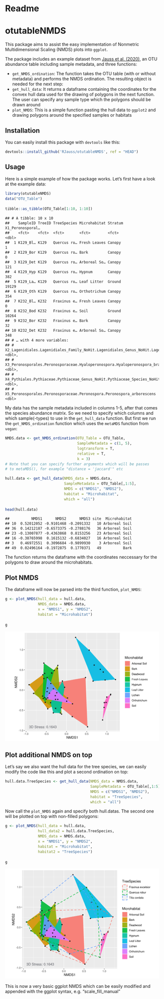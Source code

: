 Readme
================

# otutableNMDS

This package aims to assist the easy implementation of Nonmetric
Multidimensional Scaling (NMDS) plots into `ggplot`.

The package includes an example dataset from [Jauss et
al. (2020)](%22https://www.frontiersin.org/articles/10.3389/fmicb.2020.592189/%22),
an OTU abundance table including sample metadata, and three functions:

  - `get_NMDS_ordination`: The function takes the OTU table (with or
    without metadata) and performs the NMDS ordination. The resulting
    object is needed for the next step:
  - `get_hull_data`: It returns a dataframe containing the coordinates
    for the convex hull data used for the drawing of polygons in the
    next function. The user can specify any sample type which the
    polygons should be drawn around
  - `plot_NMDS`: This is a simple function pasting the hull data to
    `ggplot2` and drawing polygons around the specified samples or
    habitats

## Installation

You can easily install this package with `devtools` like this:

``` r
devtools::install_github('RJauss/otutableNMDS', ref = "HEAD")
```

## Usage

Here is a simple example of how the package works. Let’s first have a
look at the example data:

``` r
library(otutableNMDS)
data("OTU_Table")

tibble::as_tibble(OTU_Table[1:10, 1:10])
```

    ## # A tibble: 10 x 10
    ##    SampleID TreeID TreeSpecies Microhabitat Stratum X1_Peronosporal…
    ##    <fct>    <fct>  <fct>       <fct>        <fct>              <dbl>
    ##  1 K129_Bl… K129   Quercus ro… Fresh Leaves Canopy                 1
    ##  2 K129_Bor K129   Quercus ro… Bark         Canopy                 0
    ##  3 K129_Det K129   Quercus ro… Arboreal So… Canopy               121
    ##  4 K129_Hyp K129   Quercus ro… Hypnum       Canopy               382
    ##  5 K129_La… K129   Quercus ro… Leaf Litter  Ground             19129
    ##  6 K129_Oth K129   Quercus ro… Orthotrichum Canopy               354
    ##  7 K232_Bl… K232   Fraxinus e… Fresh Leaves Canopy                 0
    ##  8 K232_Bod K232   Fraxinus e… Soil         Ground             10264
    ##  9 K232_Bor K232   Fraxinus e… Bark         Canopy                32
    ## 10 K232_Det K232   Fraxinus e… Arboreal So… Canopy               348
    ## # … with 4 more variables:
    ## #   X2_Lagenidiales.Lagenidiales_Family_NoHit.Lagenidiales_Genus_NoHit.Lagenidiales_Species_NoHit <dbl>,
    ## #   X3_Peronosporales.Peronosporaceae.Hyaloperonospora.Hyaloperonospora_brassicae <dbl>,
    ## #   X4_Pythiales.Pythiaceae.Pythiaceae_Genus_NoHit.Pythiaceae_Species_NoHit <dbl>,
    ## #   X5_Peronosporales.Peronosporaceae.Peronospora.Peronospora_arborescens <dbl>

My data has the sample metadata included in columns 1-5, after that
comes the species abundance matrix. So we need to specify which columns
and which sample(-types) to use in the `get_hull_data` function. But
first we run the `get_NMDS_ordination` function which uses the `metaMDS`
function from `vegan`:

``` r
NMDS.data <- get_NMDS_ordination(OTU_Table = OTU_Table, 
                                 SampleMetadata = c(1, 5), 
                                 logtransform = T, 
                                 relative = T, 
                                 k = 3)
# Note that you can specify further arguments which will be passes
# to metaMDS(), for example "distance = 'jaccard'" etc
```

``` r
hull.data <- get_hull_data(NMDS_data = NMDS.data, 
                           SampleMetadata = OTU_Table[,1:5], 
                           NMDS = c("NMDS1", "NMDS2"), 
                           habitat = "Microhabitat", 
                           which = "all")

head(hull.data)
```

    ##          NMDS1      NMDS2      NMDS3 site  Microhabitat
    ## 10  0.52012052 -0.9101468 -0.2091332   10 Arboreal Soil
    ## 36  0.14212187 -0.6573375 -0.2788176   36 Arboreal Soil
    ## 23 -0.13007877 -0.4363868  0.8153256   23 Arboreal Soil
    ## 16 -0.38765998  0.1615132 -0.6834027   16 Arboreal Soil
    ## 3   0.46972551  0.3096684 -0.9899930    3 Arboreal Soil
    ## 49  0.02496164 -0.1972875  0.1770371   49          Bark

The function returns the dataframe with the coordinates neccessary for
the polygons to draw around the microhabitats.

## Plot NMDS

The dataframe will now be parsed into the third function, `plot_NMDS`:

``` r
g <- plot_NMDS(hull_data = hull.data, 
               NMDS_data = NMDS.data, 
               x = "NMDS1", y = "NMDS2", 
               habitat = "Microhabitat")

g
```

![](Readme_files/figure-gfm/Plot%20NMDS-1.png)<!-- -->

## Plot additional NMDS on top

Let’s say we also want the hull data for the tree species, we can easily
modify the code like this and plot a second ordination on top:

``` r
hull.data.TreeSpecies <- get_hull_data(NMDS_data = NMDS.data, 
                                       SampleMetadata = OTU_Table[,1:5],
                                       NMDS = c("NMDS1", "NMDS2"), 
                                       habitat = "TreeSpecies", 
                                       which = "all")
```

Now call the `plot_NMDS` again and specify both hull.datas. The second
one will be plotted on top with non-filled polygons:

``` r
g <- plot_NMDS(hull_data = hull.data, 
               hull_data2 = hull.data.TreeSpecies, 
               NMDS_data = NMDS.data, 
               x = "NMDS1", y = "NMDS2", 
               habitat = "Microhabitat", 
               habitat2 = "TreeSpecies")

g
```

![](Readme_files/figure-gfm/Plot%20NMDS%20two%20dataframes-1.png)<!-- -->

This is now a very basic ggplot NMDS which can be easily modified and
appended with the ggplot syntax, e.g. “scale\_fill\_manual”
